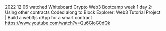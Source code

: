 2022 12 06
watched Whiteboard Crypto Web3 Bootcamp week 1 day 2: Using other contracts
Coded along to Block Explorer: Web3 Tutorial Project | Build a web3js dApp for a smart contract
https://www.youtube.com/watch?v=Qu6GloG0dQk